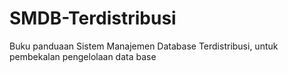 SMDB-Terdistribusi
==================

Buku panduaan Sistem Manajemen Database Terdistribusi, untuk pembekalan pengelolaan data base 
